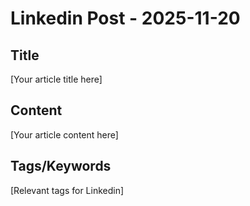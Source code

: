 # Linkedin Post - 2025-11-20

## Title
[Your article title here]

## Content
[Your article content here]

## Tags/Keywords
[Relevant tags for Linkedin]
